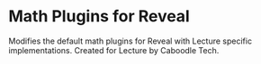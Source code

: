 # Math Plugins for Reveal

Modifies the default math plugins for Reveal with Lecture specific implementations. Created for Lecture by Caboodle Tech.